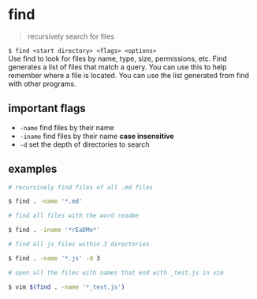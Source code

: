 # find
> recursively search for files

`$ find <start directory> <flags> <options>`   
Use find to look for files by name, type, size, permissions, etc. Find generates a list of files that match a query. You can use this to help remember where a file is located. You can use the list generated from find with other programs.  

## important flags
* `-name` find files by their name
* `-iname` find files by their name **case insensitive**
* `-d` set the depth of directories to search

## examples
``` sh
# recursively find files of all .md files

$ find . -name '*.md'
```

``` sh
# find all files with the word readme

$ find . -iname '*rEaDMe*'
```

``` sh
# find all js files within 3 directories

$ find . -name '*.js' -d 3
```

``` sh
# open all the files with names that end with _test.js in vim

$ vim $(find . -name '*_test.js')
```
